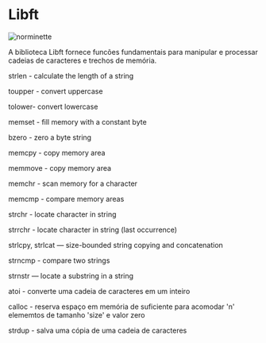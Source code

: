 # Libft

![norminette](https://github.com/jos-felipe/libft/actions/workflows/main.yml>/badge.svg)

A biblioteca Libft fornece funcões fundamentais para manipular e processar cadeias de caracteres e trechos de memória. 

strlen - calculate the length of a string

toupper - convert uppercase

tolower- convert lowercase

memset - fill memory with a constant byte

bzero - zero a byte string

memcpy - copy memory area

memmove - copy memory area

memchr - scan memory for a character

memcmp - compare memory areas

strchr - locate character in string

strrchr - locate character in string (last occurrence)

strlcpy, strlcat — size-bounded string copying and concatenation

strncmp - compare two strings

strnstr — locate a substring in a string

 atoi - converte uma cadeia de caracteres em um inteiro

 calloc - reserva espaço em memória de suficiente para acomodar 'n' elememtos de tamanho 'size' e valor zero

 strdup - salva uma cópia de uma cadeia de caracteres
